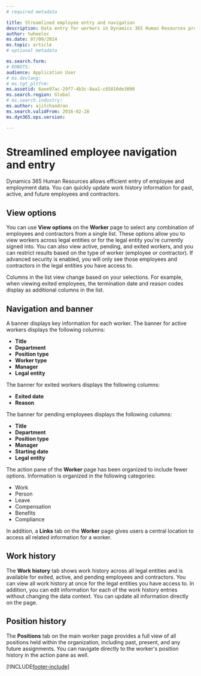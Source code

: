 ```yaml
---
# required metadata

title: Streamlined employee entry and navigation
description: Data entry for workers in Dynamics 365 Human Resources provides quick entry for all employees, past, active or future.
author: twheeloc
ms.date: 07/09/2024
ms.topic: article
# optional metadata

ms.search.form: 
# ROBOTS: 
audience: Application User
# ms.devlang:   
# ms.tgt_pltfrm: 
ms.assetid: 6aee97ac-29f7-4b3c-8aa1-c65810de3090
ms.search.region: Global
# ms.search.industry: 
ms.author: ajitchandran
ms.search.validFrom: 2016-02-28
ms.dyn365.ops.version: 

---
```


# Streamlined employee navigation and entry

Dynamics 365 Human Resources allows efficient entry of employee and employment data. You can quickly update work history information for past, active, and future employees and contractors.

## View options

You can use **View options** on the **Worker** page to select any combination of employees and contractors from a single list. These options allow you to view workers across legal entities or for the legal entity you're currently signed into. You can also view active, pending, and exited workers, and you can restrict results based on the type of worker (employee or contractor). If advanced security is enabled, you will only see those employees and contractors in the legal entities you have access to.

Columns in the list view change based on your selections. For example, when viewing exited employees, the termination date and reason codes display as additional columns in the list. 

## Navigation and banner

A banner displays key information for each worker. The banner for active workers displays the following columns:

- **Title**
- **Department**
- **Position type**
- **Worker type**
- **Manager**
- **Legal entity**

The banner for exited workers displays the following columns:

- **Exited date**
- **Reason**

The banner for pending employees displays the following columns:

- **Title**
- **Department**
- **Position type**
- **Manager**
- **Starting date**
- **Legal entity**

The action pane of the **Worker** page has been organized to include fewer options. Information is organized in the following categories: 

- Work
- Person
- Leave
- Compensation
- Benefits
- Compliance

In addition, a **Links** tab on the **Worker** page gives users a central location to access all related information for a worker.


## Work history

The **Work history** tab shows work history across all legal entities and is available for exited, active, and pending employees and contractors. You can view all work history at once for the legal entities you have access to. In addition, you can edit information for each of the work history entries without changing the data context. You can update all information directly on the page. 


## Position history

The **Positions** tab on the main worker page provides a full view of all positions held within the organization, including past, present, and any future assignments. You can  navigate directly to the worker's position history in the action pane as well.


[!INCLUDE[footer-include](../includes/footer-banner.md)]
